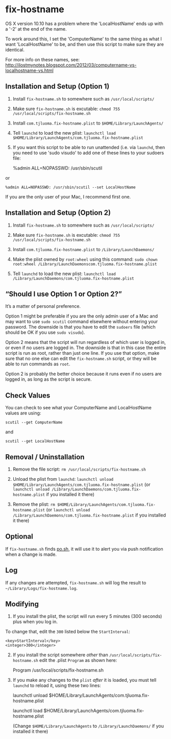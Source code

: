 # fix-hostname

OS X version 10.10 has a problem where the 'LocalHostName' ends up with a '-2' at the end of the name.

To work around this, I set the 'ComputerName' to the same thing as what I want 'LocalHostName' to
be, and then use this script to make sure they are identical.

For more info on these names, see: <http://ilostmynotes.blogspot.com/2012/03/computername-vs-localhostname-vs.html>

## Installation and Setup (Option 1)

1.	Install `fix-hostname.sh` to somewhere such as `/usr/local/scripts/`

2.	Make sure `fix-hostname.sh` is excutable: `chmod 755 /usr/local/scripts/fix-hostname.sh`

3.	Install `com.tjluoma.fix-hostname.plist` to `$HOME/Library/LaunchAgents/`

4.	Tell `launchd` to load the new plist: `launchctl load $HOME/Library/LaunchAgents/com.tjluoma.fix-hostname.plist`

5. If you want this script to be able to run unattended (i.e. via `launchd`, then you need to use
'sudo visudo' to add one of these lines to your sudoers file:

	%admin ALL=NOPASSWD: /usr/sbin/scutil

or

	%admin ALL=NOPASSWD: /usr/sbin/scutil --set LocalHostName

If you are the only user of your Mac, I recommend  first one.

## Installation and Setup (Option 2)

1.	Install `fix-hostname.sh` to somewhere such as `/usr/local/scripts/`

2.	Make sure `fix-hostname.sh` is excutable: `chmod 755 /usr/local/scripts/fix-hostname.sh`

3.	Install `com.tjluoma.fix-hostname.plist` to `/Library/LaunchDaemons/`

4. 	Make the plist owned by `root:wheel` using this command: `sudo chown root:wheel /Library/LaunchDaemonscom.tjluoma.fix-hostname.plist`

5.	Tell `launchd` to load the new plist: `launchctl load /Library/LaunchDaemons/com.tjluoma.fix-hostname.plist`

## “Should I use Option 1 or Option 2?”

It’s a matter of personal preference.

Option 1 might be preferable if you are the only admin user of a Mac and may want to use `sudo scutil` command elsewhere without entering your password. The downside is that you have to edit the `sudoers` file (which should be OK if you use `sudo visudo`).

Option 2 means that the script will run regardless of which user is logged in, or even if no users are logged in. The downside is that in this case the entire script is run as root, rather than just one line. If you use that option, make sure that no one else can edit the `fix-hostname.sh` script, or they will be able to run commands as `root`.

Option 2 is probably the better choice because it runs even if no users are logged in, as long as the script is secure.

## Check Values

You can check to see what your ComputerName and LocalHostName values are using:

	scutil --get ComputerName

and

	scutil --get LocalHostName

## Removal / Uninstallation

1. 	Remove the file script: `rm /usr/local/scripts/fix-hostname.sh`

2. 	Unload the plist from `launchd`: `launchctl unload $HOME/Library/LaunchAgents/com.tjluoma.fix-hostname.plist` (or `launchctl unload /Library/LaunchDaemons/com.tjluoma.fix-hostname.plist` if you installed it there)

3.	Remove the plist: `rm $HOME/Library/LaunchAgents/com.tjluoma.fix-hostname.plist` (or `launchctl unload /Library/LaunchDaemons/com.tjluoma.fix-hostname.plist` if you installed it there)

## Optional

If `fix-hostname.sh` finds [po.sh](https://github.com/tjluoma/po.sh), it will use it to alert you via push notification when a change is made.

## Log

If any changes are attempted, `fix-hostname.sh` will log the result to `~/Library/Logs/fix-hostname.log`.

## Modifying

1) If you install the plist, the script will run every 5 minutes (300 seconds) plus when you log in.

To change that, edit the `300` listed below the `StartInterval`:

	<key>StartInterval</key>
	<integer>300</integer>

2) If you install the script somewhere _other_ than `/usr/local/scripts/fix-hostname.sh` edit the .plist `Program` as shown here:

	<key>Program</key>
	<string>/usr/local/scripts/fix-hostname.sh</string>

3) If you make any changes to the `plist` _after_ it is loaded, you must tell `launchd` to reload it, using these two lines:

	launchctl unload $HOME/Library/LaunchAgents/com.tjluoma.fix-hostname.plist

	launchctl load $HOME/Library/LaunchAgents/com.tjluoma.fix-hostname.plist

	(Change `$HOME/Library/LaunchAgents` to `/Library/LaunchDaemons/` if you installed it there)

